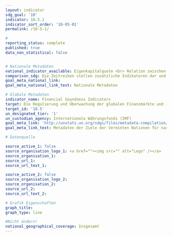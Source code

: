 ```yaml
---
layout: indicator
sdg_goal: '10'
indicator: 10.5.1
indicator_sort_order: '10-05-01'
permalink: /10-5-1/

#
reporting_status: complete
published: true
data_non_statistical: false


# Nationale Metadaten
national_indicator_available: Eigenkapitalquote <br> Relation zwischen regulatorischem Kernkapital (Tier 1) und anrechnungspflichtigen Positionen <br> Relation zwischen notleidenden Krediten (abzüglich Risikovorsorge) und bilanziellem Eigenkapital <br> Anteil der notleidenden Kredite an den Bruttokrediten insgesamt <br> Gesamtkapitalrentabilität <br> Verbindlichkeiten <br> Relation zwischen offener Fremdwährungsposition und regulatorischen Eigenmitteln
comparison_sdg: Die Zeitreihen stellen zusätzliche Indikatoren dar und entsprechen nicht der internationalen Metadatenbeschreibung.
goal_meta_national_link:
goal_meta_national_link_text: Nationale Metadaten

# Globale Metadaten
indicator_name: Financial Soundness Indicators
target: Die Regulierung und Überwachung der globalen Finanzmärkte und -institutionen verbessern und die Anwendung der einschlägigen Vorschriften verstärken
target_id: '10.5'
un_designated_tier: '1'
un_custodian_agency: Internationale Währungsfonds (IMF)
goal_meta_link: 'http://unstats.un.org/sdgs/files/metadata-compilation/Metadata-Goal-10.pdf'
goal_meta_link_text: Metadaten der Ziele der Vereinten Nationen für nachhaltige Entwicklung

# Datenquelle

source_active_1: false
source_organisation_logo_1: <a href=""><img src="" alt="Logo" /></a>
source_organisation_1:
source_url_1:
source_url_text_1:

source_active_2: false
source_organisation_logo_2:
source_organisation_2:
source_url_2:
source_url_text_2:

# Grafik Eigenschaften
graph_title:
graph_type: line

#Nicht ändern!
national_geographical_coverage: Insgesamt
---
```

